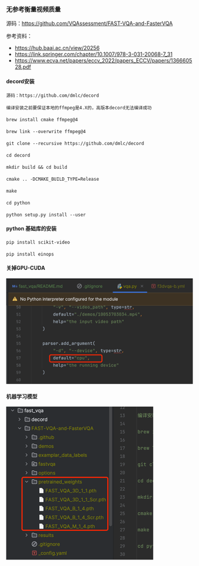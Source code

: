 ### 无参考衡量视频质量
源码：https://github.com/VQAssessment/FAST-VQA-and-FasterVQA

参考资料：
- https://hub.baai.ac.cn/view/20256
- https://link.springer.com/chapter/10.1007/978-3-031-20068-7_31
- https://www.ecva.net/papers/eccv_2022/papers_ECCV/papers/136660528.pdf

#### decord安装
```
源码：https://github.com/dmlc/decord

编译安装之前要保证本地的ffmpeg是4.X的，高版本decord无法编译成功

brew install cmake ffmpeg@4

brew link --overwrite ffmpeg@4

git clone --recursive https://github.com/dmlc/decord

cd decord

mkdir build && cd build

cmake .. -DCMAKE_BUILD_TYPE=Release

make

cd python

python setup.py install --user
```

#### python 基础库的安装
```
pip install scikit-video

pip install einops
```

#### 关掉GPU-CUDA
![img.png](doc/img.png)

#### 机器学习模型
![img_1.png](doc/img_1.png)